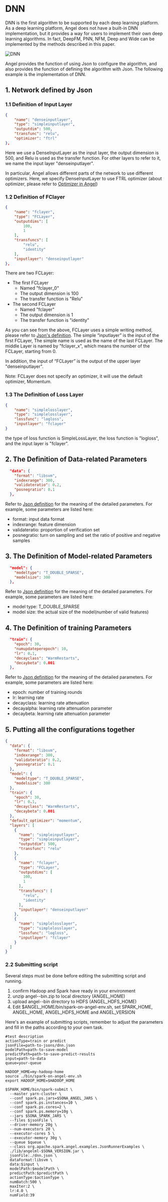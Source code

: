 # DNN

DNN is the first algorithm to be supported by each deep learning platform. As a deep learning platform, Angel does not have a built-in DNN implementation, but it provides a way for users to implement their own deep learning algorithms. In fact, DeepFM, PNN, NFM, Deep and Wide can be implemented by the methods described in this paper.

![DNN](../imgs/DNN.PNG)

Angel provides the function of using Json to configure the algorithm, and also provides the function of defining the algorithm with Json. The following example is the implementation of DNN.
## 1. Network defined by Json

### 1.1 Definition of Input Layer

```json
{
    "name": "denseinputlayer",
    "type": "simpleinputlayer",
    "outputdim": 500,
    "transfunc": "relu",
    "optimizer": "ftrl"
},
```
Here we use a DenseInputLayer as the input layer, the output dimension is 500, and Relu is used as the transfer function. For other layers to refer to it, we name the input layer "denseinputlayer".

In particular, Angel allows different parts of the network to use different optimizers. Here, we specify DenseInputLayer to use FTRL optimizer (about optimizer, please refer to [Optimizer in Angel](../basic/optimizer_on_angel.md)) 

### 1.2 Definition of FClayer
```json
{
    "name": "fclayer",
    "type": "FCLayer",
    "outputdims": [
        100,
        1
    ],
    "transfuncs": [
        "relu",
        "identity"
    ],
    "inputlayer": "denseinputlayer"
},
```

There are two FCLayer:
- The first FCLayer
    - Named "fclayer_0"
    - The output dimension is 100
    - The transfer function is "Relu"
- The second FCLayer
    - Named "fclayer"
    - The output dimension is 1
    - The transfer function is "identity"

As you can see from the above, FCLayer uses a simple writing method, please refer to [Json's definition](../basic/json_conf_en.md). The simple “inputlayer” is the input of the first FCLayer, The simple name is used as the name of the last FCLayer. The middle Layer is named by "fclayer_x", which means the number of the FCLayer, starting from 0.

In addition, the input of “FCLayer” is the output of the upper layer "denseinputlayer".

Note: FCLayer does not specify an optimizer, it will use the default optimizer, Momentum.

### 1.3 The Definition of Loss Layer    

```json
{
    "name": "simplelosslayer",
    "type": "simplelosslayer",
    "lossfunc": "logloss",
    "inputlayer": "fclayer"
}
```

the type of loss function is SimpleLossLayer, the loss function is "logloss", and the input layer is "fclayer".

## 2. The Definition of Data-related Parameters
```json
  "data": {
    "format": "libsvm",
    "indexrange": 300,
    "validateratio": 0.2,
    "posnegratio": 0.1
  },
```

Refer to [Json definition](../basic/json_conf_en.md) for the meaning of the detailed parameters. For example, some parameters are listed here:

- format: input data format
- indexrange: feature dimension
- validateratio: proportion of verification set
- posnegratio: turn on sampling and set the ratio of positive and negative samples

## 3. The Definition of Model-related Parameters
```json
  "model": {
    "modeltype": "T_DOUBLE_SPARSE",
    "modelsize": 300
  },
```
Refer to [Json definition](../basic/json_conf_en.md) for the meaning of the detailed parameters. For example, some parameters are listed here:

- model type: T_DOUBLE_SPARSE
- model size: the actual size of the model(number of valid features)

## 4. The Definition of training Parameters
```json
  "train": {
    "epoch": 30,
    "numupdateperepoch": 10,
    "lr": 0.1,
    "decayclass": "WarmRestarts",
    "decaybeta": 0.001
  },
```

Refer to [Json definition](../basic/json_conf_en.md) for the meaning of the detailed parameters. For example, some parameters are listed here:
- epoch: number of training rounds
- lr: learning rate
- decayclass: learning rate attenuation      
- decayalpha: learning rate attenuation parameter
- decaybeta: learning rate attenuation parameter


## 5. Putting all the configurations together
```json
{
  "data": {
    "format": "libsvm",
    "indexrange": 300,
    "validateratio": 0.2,
    "posnegratio": 0.1
  },
  "model": {
    "modeltype": "T_DOUBLE_SPARSE",
    "modelsize": 300
  },
  "train": {
    "epoch": 30,
    "lr": 0.1,
    "decayclass": "WarmRestarts",
    "decaybeta": 0.001
  },
  "default_optimizer": "momentum",
  "layers": [
    {
      "name": "simpleinputlayer",
      "type": "simpleinputlayer",
      "outputdim": 500,
      "transfunc": "relu"
    },
    {
      "name": "fclayer",
      "type": "FCLayer",
      "outputdims": [
        100,
        1
      ],
      "transfuncs": [
        "relu",
        "identity"
      ],
      "inputlayer": "denseinputlayer"
    },
    {
      "name": "simplelosslayer",
      "type": "simplelosslayer",
      "lossfunc": "logloss",
      "inputlayer": "fclayer"
    }
  ]
}

```


### 2.2 Submitting script

Several steps must be done before editing the submitting script and running.

1. confirm Hadoop and Spark have ready in your environment
2. unzip angel-<version>-bin.zip to local directory (ANGEL_HOME)
3. upload angel-<version>-bin directory to HDFS (ANGEL_HDFS_HOME)
4. Edit $ANGEL_HOME/bin/spark-on-angel-env.sh, set SPARK_HOME, ANGEL_HOME, ANGEL_HDFS_HOME and ANGEL_VERSION

Here's an example of submitting scripts, remember to adjust the parameters and fill in the paths according to your own task.

```
#test description
actionType=train or predict
jsonFile=path-to-jsons/dnn.json
modelPath=path-to-save-model
predictPath=path-to-save-predict-results
input=path-to-data
queue=your-queue

HADOOP_HOME=my-hadoop-home
source ./bin/spark-on-angel-env.sh
export HADOOP_HOME=$HADOOP_HOME

$SPARK_HOME/bin/spark-submit \
  --master yarn-cluster \
  --conf spark.ps.jars=$SONA_ANGEL_JARS \
  --conf spark.ps.instances=10 \
  --conf spark.ps.cores=2 \
  --conf spark.ps.memory=10g \
  --jars $SONA_SPARK_JARS \
  --files $jsonFile \
  --driver-memory 20g \
  --num-executors 20 \
  --executor-cores 5 \
  --executor-memory 30g \
  --queue $queue \
  --class org.apache.spark.angel.examples.JsonRunnerExamples \
  ./lib/angelml-$SONA_VERSION.jar \
  jsonFile:./dnn.json \
  dataFormat:libsvm \
  data:$input \
  modelPath:$modelPath \
  predictPath:$predictPath \
  actionType:$actionType \
  numBatch:500 \
  maxIter:2 \
  lr:4.0 \
  numField:39
```